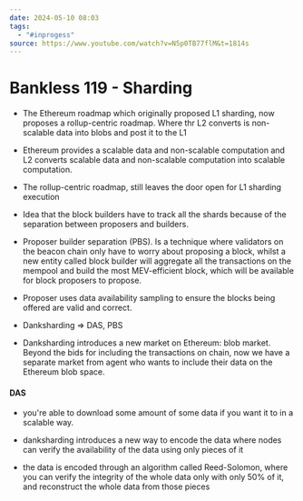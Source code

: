 ```yaml
---
date: 2024-05-10 08:03
tags:
  - "#inprogess"
source: https://www.youtube.com/watch?v=N5p0TB77flM&t=1814s
---
```

# Bankless 119 - Sharding

- The Ethereum roadmap which originally proposed L1 sharding, now proposes a rollup-centric roadmap. Where thr L2 converts is non-scalable data into blobs and post it to the L1

- Ethereum provides a scalable data and non-scalable computation and L2 converts scalable data and non-scalable computation into scalable computation.

- The rollup-centric roadmap, still leaves the door open for L1 sharding execution

- Idea that the block builders have to track all the shards because of the separation between proposers and builders.

- Proposer builder separation (PBS). Is a technique where validators on the beacon chain only have to worry about proposing a block, whilst a new entity called block builder will aggregate all the transactions on the mempool and build the most MEV-efficient block, which will be available for block proposers to propose.

- Proposer uses data availability sampling to ensure the blocks being offered are valid and correct.
  
- Danksharding => DAS, PBS

- Danksharding introduces a new market on Ethereum: blob market. Beyond the bids for including the transactions on chain, now we have a separate market from agent who wants to include their data on the Ethereum blob space. 

#### DAS
- you're able to download some amount of some data if you want it to in a scalable way.
  
- danksharding introduces a new way to encode the data where nodes can verify the availability of the data using only pieces of it
  
- the data is encoded through an algorithm called Reed-Solomon, where you can verify the integrity of the whole data only with only 50% of it, and reconstruct the whole data from those pieces